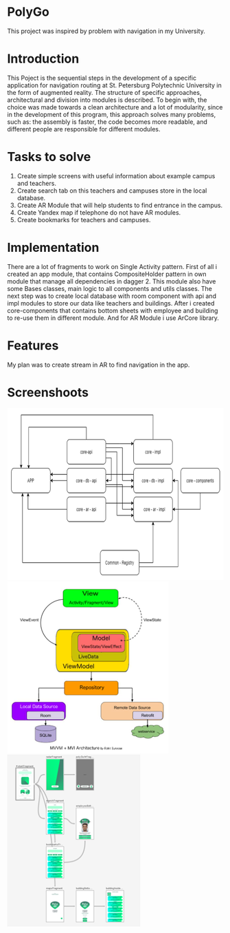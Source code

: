 PolyGo
===============
This project was inspired by problem with navigation in my University.

Introduction
===============
This Poject is the sequential steps in the development of a specific application for navigation
routing at St. Petersburg Polytechnic University in the form of augmented reality. The structure of
specific approaches, architectural and division into modules is described. To begin with, the choice
was made towards a clean architecture and a lot of modularity, since in the development of this
program, this approach solves many problems, such as: the assembly is faster, the code becomes more
readable, and different people are responsible for different modules.

Tasks to solve
===============

1) Create simple screens with useful information about example campus and teachers.
2) Create search tab on this teachers and campuses store in the local database.
3) Create AR Module that will help students to find entrance in the campus.
4) Create Yandex map if telephone do not have AR modules.
5) Create bookmarks for teachers and campuses.

Implementation
===============
There are a lot of fragments to work on Single Activity pattern. First of all i created an app
module, that contains CompositeHolder pattern in own module that manage all dependencies in dagger
2. This module also have some Bases classes, main logic to all components and utils classes. The
next step was to create local database with room component with api and impl modules to store our
data like teachers and buildings. After i created core-components that contains bottom sheets with
employee and building to re-use them in different module. And for AR Module i use ArCore library.

Features
===============
My plan was to create stream in AR to find navigation in the app.

Screenshoots
===============
<img src="https://github.com/mishokU/PolyGo/blob/master/screenshoots/multimodules.png?raw=true" height="400" width=auto><img src="https://github.com/mishokU/PolyGo/blob/master/screenshoots/1_w0QeeQqrnISXLhYkYZWoAg.png?raw=true" height="400" width=auto><img src="https://github.com/mishokU/PolyGo/blob/master/screenshoots/%D0%BD%D0%B0%D0%B2%D0%B8%D0%B3%D0%B0%D1%86%D0%B8%D1%8F.png?raw=true" height="400" width=auto>
